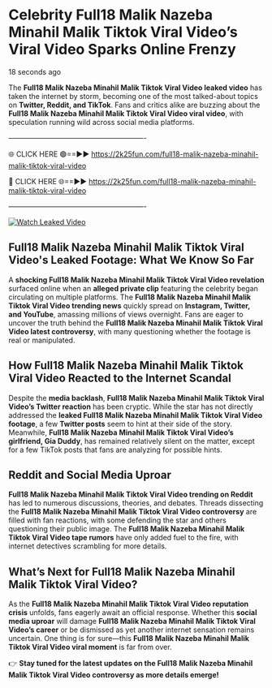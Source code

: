 # Celebrity Full18 Malik Nazeba Minahil Malik Tiktok Viral Video’s Viral Video Sparks Online Frenzy

18 seconds ago

The **Full18 Malik Nazeba Minahil Malik Tiktok Viral Video leaked video** has taken the internet by storm, becoming one of the most talked-about topics on **Twitter, Reddit, and TikTok**. Fans and critics alike are buzzing about the **Full18 Malik Nazeba Minahil Malik Tiktok Viral Video viral video**, with speculation running wild across social media platforms.

———————————————————-

🌐 CLICK HERE 🟢==►► https://2k25fun.com/full18-malik-nazeba-minahil-malik-tiktok-viral-video

🔴 CLICK HERE 🌐==►► https://2k25fun.com/full18-malik-nazeba-minahil-malik-tiktok-viral-video

———————————————————-

[![Watch Leaked Video](https://miro.medium.com/v2/resize:fit:828/format:webp/1*cilzJN44JGOrTw9NJCrNHA.gif "Watch Leaked Video")](https://2k25fun.com/full18-malik-nazeba-minahil-malik-tiktok-viral-video)

## **Full18 Malik Nazeba Minahil Malik Tiktok Viral Video's Leaked Footage: What We Know So Far**  
A **shocking Full18 Malik Nazeba Minahil Malik Tiktok Viral Video revelation** surfaced online when an **alleged private clip** featuring the celebrity began circulating on multiple platforms. The **Full18 Malik Nazeba Minahil Malik Tiktok Viral Video trending news** quickly spread on **Instagram, Twitter, and YouTube**, amassing millions of views overnight. Fans are eager to uncover the truth behind the **Full18 Malik Nazeba Minahil Malik Tiktok Viral Video latest controversy**, with many questioning whether the footage is real or manipulated.  

## **How Full18 Malik Nazeba Minahil Malik Tiktok Viral Video Reacted to the Internet Scandal**  
Despite the **media backlash**, **Full18 Malik Nazeba Minahil Malik Tiktok Viral Video’s Twitter reaction** has been cryptic. While the star has not directly addressed the **leaked Full18 Malik Nazeba Minahil Malik Tiktok Viral Video footage**, a few **Twitter posts** seem to hint at their side of the story. Meanwhile, **Full18 Malik Nazeba Minahil Malik Tiktok Viral Video’s girlfriend, Gia Duddy**, has remained relatively silent on the matter, except for a few TikTok posts that fans are analyzing for possible hints.  

## **Reddit and Social Media Uproar**  
**Full18 Malik Nazeba Minahil Malik Tiktok Viral Video trending on Reddit** has led to numerous discussions, theories, and debates. Threads dissecting the **Full18 Malik Nazeba Minahil Malik Tiktok Viral Video controversy** are filled with fan reactions, with some defending the star and others questioning their public image. The **Full18 Malik Nazeba Minahil Malik Tiktok Viral Video tape rumors** have only added fuel to the fire, with internet detectives scrambling for more details.  

## **What’s Next for Full18 Malik Nazeba Minahil Malik Tiktok Viral Video?**  
As the **Full18 Malik Nazeba Minahil Malik Tiktok Viral Video reputation crisis** unfolds, fans eagerly await an official response. Whether this **social media uproar** will damage **Full18 Malik Nazeba Minahil Malik Tiktok Viral Video’s career** or be dismissed as yet another internet sensation remains uncertain. One thing is for sure—this **Full18 Malik Nazeba Minahil Malik Tiktok Viral Video viral moment** is far from over.  

👉 **Stay tuned for the latest updates on the Full18 Malik Nazeba Minahil Malik Tiktok Viral Video controversy as more details emerge!**  